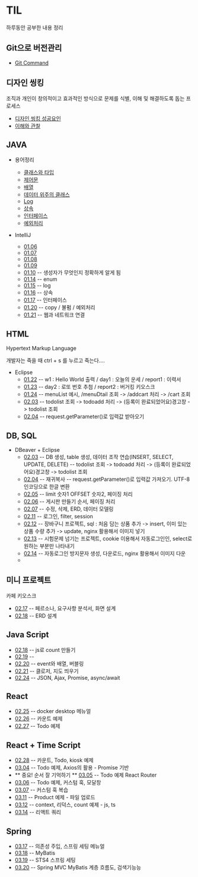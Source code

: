 # TIL
  하루동안 공부한 내용 정리
  
## Git으로 버전관리 

* [Git Command](./용어정리/12.31.txt)

## 디자인 씽킹
  조직과 개인이 창의적이고 효과적인 방식으로 문제를 식별, 이해 및 해결하도록 돕는 프로세스
  
* [디자인 씽킹 성공요인](./용어정리/01.02.md)
* [이해와 관찰](./1월/01.02/이해와관찰_자료.xlsx)
  
## JAVA

* 용어정리
  - [클래스와 타입](./용어정리/01.03.md)
  - [제어문](./용어정리/제어문.md)
  - [배열](./용어정리/배열.md)
  - [데이터 위주의 클래스](./용어정리/데이터위주의클래스.md)
  - [Log](./용어정리/Log.md)
  - [상속](./용어정리/상속.md)
  - [인터페이스](./용어정리/인터페이스.md)
  - [예외처리](./용어정리/예외처리.md)

* IntelliJ
  - [01.06](./1월/01.06/main/java/org/example)
  - [01.07](./1월/01.07/main/java/org/example)
  - [01.08](./1월/01.08/main/java/org/example)
  - [01.09](./1월/01.09/main/java/org/example)
  - [01.10](./1월/01.10/main/java/org/example)  -- 생성자가 무엇인지 정확하게 알게 됨
  - [01.14](./1월/01.14/main/java/org/example)  -- enum
  - [01.15](./1월/01.15) -- log
  - [01.16](./1월/01.16) -- 상속
  - [01.17](./1월/01.17) -- 인터페이스
  - [01.20](./1월/01.20) -- copy / 불펌 / 예외처리
  - [01.21](./1월/01.21) -- 웹과 네트워크 연결
 
## HTML

  Hypertext Markup Language
  
  개발자는 죽을 때 ctrl + s 를 누르고 죽는다....
* Eclipse
  - [01.22](./1월/01.22)  --  w1 : Hello World 출력 / day1 : 오늘의 운세 / report1 : 이력서
  - [01.23](./1월/01.23)  --  day2 : 로또 번호 추첨 / report2 : 버거킹 키오스크
  - [01.24](./1월/01.24)  --  menuList 예시, /menuDtail 조회 -> /addcart 처리 -> /cart 조회
  - [02.03](./2월/02.03/todo)  --  todolist 조회 -> todoadd 처리 -> (등록이 완료되었어요)경고창 -> todolist 조회
  - [02.04](./2월/02.04)  --  request.getParameter()로 입력값 받아오기
  
 ## DB, SQL
 
* DBeaver + Eclipse
  - [02.03](./2월/02.03)  --  DB 생성, table 생성, 데이터 조작 연습(INSERT, SELECT, UPDATE, DELETE)   --  todolist 조회 -> todoadd 처리 -> (등록이 완료되었어요)경고창 -> todolist 조회
  - [02.04](./2월/02.04)  --  재귀복사 --  request.getParameter()로 입력값 가져오기. UTF-8 인코딩으로 한글 변환
  - [02.05](./2월/02.05)  --  limit 숫자1 OFFSET 숫자2, 페이징 처리
  - [02.06](./2월/02.06)  --  게시판 만들기 순서, 페이징 처리
  - [02.07](./2월/02.07)  --  수정, 삭제, ERD, 데이터 모델링
  - [02.11](./2월/02.11)  --  로그인, filter, session
  - [02.12](./2월/02.12)  --  장바구니 프로젝트, sql : 처음 담는 상품 추가 -> insert, 이미 있는 상품 수량 추가 -> update, nginx 활용해서 이미지 넣기
  - [02.13](./2월/02.13)  --  시험문제 넘기는 프로젝트, cookie 이용해서 자동로그인인, select로 원하는 부분만 나타내기
  - [02.14](./2월/02.14)  --  자동로그인 방지문자 생성, 다운로드, nginx 활용해서 이미지 다운
  - 
## 미니 프로젝트 
  카페 키오스크
  
  - [02.17](./2월/02.18)  --  페르소나, 요구사항 분석서, 화면 설계
  - [02.18](./2월/02.18/project)  --  ERD 설계

## Java Script

  - [02.18](./2월/02.18/js)  --  js로 count 만들기
  - [02.19](./2월/02.19)  --  
  - [02.20](./2월/02.20)  --  event와 배열, 버블링
  - [02.21](./2월/02.21)  --  클로저, 지도 띄우기
  - [02.24](./2월/02.24)  --  JSON, Ajax, Promise, async/await

## React

  - [02.25](./2월/02.25)  --  docker desktop 메뉴얼
  - [02.26](./2월/02.26)  --  카운트 예제
  - [02.27](./2월/02.27)  --  Todo 예제

## React + Time Script

  - [02.28](./2월/02.28)  --  카운트, Todo, kiosk 예제
  - [03.04](./3월/03.04)  --  Todo 예제, Axios의 활용 -  Promise 기반 
  - ** 중요! 순서 잘 기억하기 ** [03.05](./03.05)  --  Todo 예제 React Router
  - [03.06](./3월/03.06)  --  Todo 예제, 커스텀 훅, 모달창
  - [03.07](./3월/03.07)  --  커스텀 훅 복습
  - [03.11](./3월/03.11)  --  Product 예제 - 파일 업로드
  - [03.12](./3월/03.12)  --  context, 리덕스, count 예제 - js, ts
  - [03.14](./3월/03.14)  --  리액트 쿼리

## Spring

  - [03.17](./3월/03.17)  --  의존성 주입, 스프링 세팅 메뉴얼
  - [03.18](./3월/03.18)  --  MyBatis
  - [03.19](./3월/03.19)  --  STS4 스프링 세팅
  - [03.20](./3월/03.20)  --  Spring MVC MyBatis 계층 흐름도, 검색기능능
